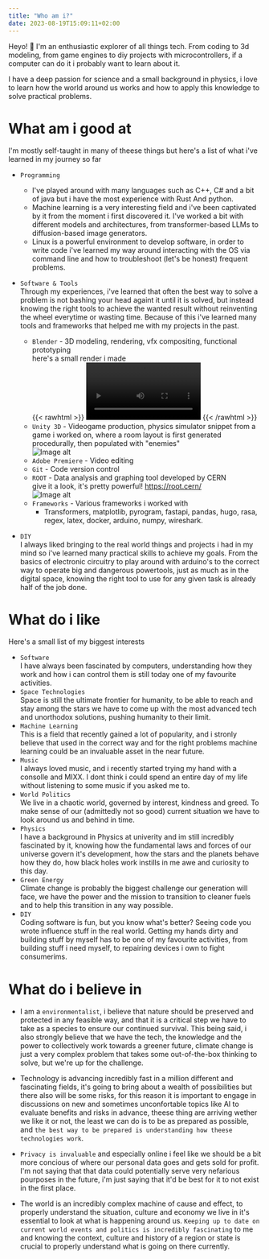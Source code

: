 ```yaml
---
title: "Who am i?"
date: 2023-08-19T15:09:11+02:00
---
```


Heyo! 👋 I'm an enthusiastic explorer of all things tech. From coding to 3d modeling, from game engines to diy projects with microcontrollers, if a computer can do it i probably want to learn about it.

I have a deep passion for science and a small background in physics, i love to learn how the world around us works and how to apply this knowledge to solve practical problems. 

# What am i good at

I'm mostly self-taught in many of theese things but here's a list of what i've learned in my journey so far

- `Programming`

    - I've played around with many languages such as C++, C# and a bit of java but i have the most experience with Rust And python.
    - Machine learning is a very interesting field and i've been captivated by it from the moment i first discovered it. I've worked a bit with different models and architectures, from transformer-based LLMs to diffusion-based image generators.
    - Linux is a powerful environment to develop software, in order to write code i've learned my way around interacting with the OS via command line and how to troubleshoot (let's be honest) frequent problems.

- `Software & Tools` \
    Through my experiences, i've learned that often the best way to solve a problem is not bashing your head againt it until it is solved, but instead knowing the right tools to achieve the wanted result without reinventing the wheel everytime or wasting time. Because of this i've learned many tools and frameworks that helped me with my projects in the past.

    - `Blender` - 3D modeling, rendering, vfx compositing, functional prototyping \
    here's a small render i made \
    {{< rawhtml >}} 
        <video width=50% controls autoplay>
            <source src="/videos/genowave.mp4" type="video/webm">
            Your browser does not support the video tag.  
        </video>
    {{< /rawhtml >}}
    - `Unity 3D` - Videogame production, physics simulator
    snippet from a game i worked on, where a room layout is first generated procedurally, then populated with "enemies" \
    ![Image alt](/videos/unity.gif)
    - `Adobe Premiere` - Video editing
    - `Git` - Code version control
    - `ROOT` - Data analysis and graphing tool developed by CERN \
    give it a look, it's pretty powerful! https://root.cern/ \
    ![Image alt](/images/root.png)
    - `Frameworks` - Various frameworks i worked with
        - Transformers, matplotlib, pyrogram, fastapi, pandas, hugo, rasa, regex, latex, docker, arduino, numpy, wireshark.

- `DIY` \
    I always liked bringing to the real world things and projects i had in my mind so i've learned many practical skills to achieve my goals.
    From the basics of electronic circuitry to play around with arduino's to the correct way to operate big and dangerous powertools, just as much as in the digital space, knowing the right tool to use for any given task is already half of the job done.
    
# What do i like

Here's a small list of my biggest interests

- `Software` \
I have always been fascinated by computers, understanding how they work and how i can control them is still today one of my favourite activities. 
- `Space Technologies` \
Space is still the ultimate frontier for humanity, to be able to reach and stay among the stars we have to come up with the most advanced tech and unorthodox solutions, pushing humanity to their limit. 
- `Machine Learning` \
This is a field that recently gained a lot of popularity, and i stronly believe that used in the correct way and for the right problems machine learning could be an invaluable asset in the near future.
- `Music` \
I always loved music, and i recently started trying my hand with a consolle and MIXX. I dont think i could spend an entire day of my life without listening to some music if you asked me to.
- `World Politics` \
We live in a chaotic world, governed by interest, kindness and greed. To make sense of our (admittedly not so good) current situation we have to look around us and behind in time.
- `Physics` \
I have a background in Physics at univerity and im still incredibly fascinated by it, knowing how the fundamental laws and forces of our universe govern it's development, how the stars and the planets behave how they do, how black holes work instills in me awe and curiosity to this day.
- `Green Energy` \
Climate change is probably the biggest challenge our generation will face, we have the power and the mission to transition to cleaner fuels and to help this transition in any way possible.
- `DIY` \
Coding software is fun, but you know what's better? Seeing code you wrote influence stuff in the real world. Getting my hands dirty and building stuff by myself has to be one of my favourite activities, from building stuff i need myself, to repairing devices i own to fight consumerims.

# What do i believe in

- I am a `environmentalist`, i believe that nature should be preserved and protected in any feasible way, and that it is a critical step we have to take as a species to ensure our continued survival. This being said, i also strongly believe that we have the tech, the knowledge and the power to collectively work towards a greener future, climate change is just a very complex problem that takes some out-of-the-box thinking to solve, but we're up for the challenge.

- Technology is advancing incredibly fast in a million different and fascinating fields, it's going to bring about a wealth of possibilities but there also will be some risks, for this reason it is important to engage in discussions on new and sometimes unconfortable topics like AI to evaluate benefits and risks in advance, theese thing are arriving wether we like it or not, the least we can do is to be as prepared as possible, and `the best way to be prepared is understanding how theese technologies work`.

- `Privacy is invaluable` and especially online i feel like we should be a bit more concious of where our personal data goes and gets sold for profit. I'm not saying that that data could potentially serve very nefarious pourposes in the future, i'm just saying that it'd be best for it to not exist in the first place.

- The world is an incredibly complex machine of cause and effect, to properly understand the situation, culture and economy we live in it's essential to look at what is happening around us. `Keeping up to date on current world events and politics is incredibly fascinating` to me and knowing the context, culture and history of a region or state is crucial to properly understand what is going on there currently.